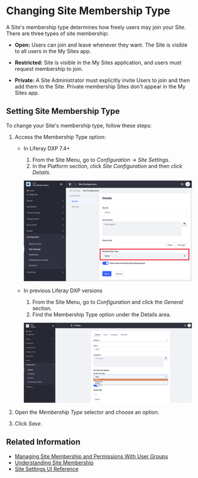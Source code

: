# Changing Site Membership Type

A Site's membership type determines how freely users may join your Site. There are three types of site membership:

- **Open:** Users can join and leave whenever they want. The Site is visible to all users in the My Sites app.

- **Restricted:** Site is visible in the My Sites application, and users must request membership to join.

- **Private:** A Site Administrator must explicitly invite Users to join and then add them to the Site. Private membership Sites don't appear in the My Sites app.

## Setting Site Membership Type

To change your Site's membership type, follow these steps:

1. Access the Membership Type option:

    - In Liferay DXP 7.4+

      1. From the Site Menu, go to *Configuration* &rarr; *Site Settings*.
      1. In the Platform section, click *Site Configuration* and then click *Details*.

       ![In Liferay DXP 7.4+, change the Site membership type from the Site Settings section.](./changing-site-membership-type/images/02.png)

   - In previous Liferay DXP versions

      1. From the Site Menu, go to *Configuration* and click the *General* section.
      1. Find the Membership Type option under the Details area.

       ![In previous Liferay DXP versions, change the Site membership type from the Settings section.](./changing-site-membership-type/images/01.png)

1. Open the *Membership Type* selector and choose an option.

1. Click *Save*.

## Related Information

- [Managing Site Membership and Permissions With User Groups](../../../users-and-permissions/user-groups/managing-site-membership-and-permissions-with-user-groups)
- [Understanding Site Membership](../../building-sites/site-membership/understanding-site-membership.md)
- [Site Settings UI Reference](../site-settings-ui-reference.md)
